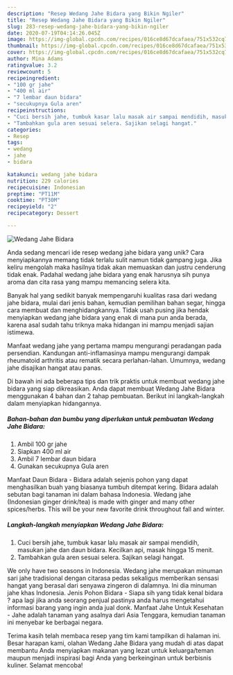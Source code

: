 ```yaml
---
description: "Resep Wedang Jahe Bidara yang Bikin Ngiler"
title: "Resep Wedang Jahe Bidara yang Bikin Ngiler"
slug: 283-resep-wedang-jahe-bidara-yang-bikin-ngiler
date: 2020-07-19T04:14:26.045Z
image: https://img-global.cpcdn.com/recipes/016ce8d67dcafaea/751x532cq70/wedang-jahe-bidara-foto-resep-utama.jpg
thumbnail: https://img-global.cpcdn.com/recipes/016ce8d67dcafaea/751x532cq70/wedang-jahe-bidara-foto-resep-utama.jpg
cover: https://img-global.cpcdn.com/recipes/016ce8d67dcafaea/751x532cq70/wedang-jahe-bidara-foto-resep-utama.jpg
author: Mina Adams
ratingvalue: 3.2
reviewcount: 5
recipeingredient:
- "100 gr jahe"
- "400 ml air"
- "7 lembar daun bidara"
- "secukupnya Gula aren"
recipeinstructions:
- "Cuci bersih jahe, tumbuk kasar lalu masak air sampai mendidih, masukan jahe dan daun bidara. Kecilkan api, masak hingga 15 menit."
- "Tambahkan gula aren sesuai selera. Sajikan selagi hangat."
categories:
- Resep
tags:
- wedang
- jahe
- bidara

katakunci: wedang jahe bidara 
nutrition: 229 calories
recipecuisine: Indonesian
preptime: "PT11M"
cooktime: "PT30M"
recipeyield: "2"
recipecategory: Dessert

---
```



![Wedang Jahe Bidara](https://img-global.cpcdn.com/recipes/016ce8d67dcafaea/751x532cq70/wedang-jahe-bidara-foto-resep-utama.jpg)

Anda sedang mencari ide resep wedang jahe bidara yang unik? Cara menyiapkannya memang tidak terlalu sulit namun tidak gampang juga. Jika keliru mengolah maka hasilnya tidak akan memuaskan dan justru cenderung tidak enak. Padahal wedang jahe bidara yang enak harusnya sih punya aroma dan cita rasa yang mampu memancing selera kita.

Banyak hal yang sedikit banyak mempengaruhi kualitas rasa dari wedang jahe bidara, mulai dari jenis bahan, kemudian pemilihan bahan segar, hingga cara membuat dan menghidangkannya. Tidak usah pusing jika hendak menyiapkan wedang jahe bidara yang enak di mana pun anda berada, karena asal sudah tahu triknya maka hidangan ini mampu menjadi sajian istimewa.

Manfaat wedang jahe yang pertama mampu mengurangi peradangan pada persendian. Kandungan anti-inflamasinya mampu mengurangi dampak rheumatoid arthritis atau rematik secara perlahan-lahan. Umumnya, wedang jahe disajikan hangat atau panas.


Di bawah ini ada beberapa tips dan trik praktis untuk membuat wedang jahe bidara yang siap dikreasikan. Anda dapat membuat Wedang Jahe Bidara menggunakan 4 bahan dan 2 tahap pembuatan. Berikut ini langkah-langkah dalam menyiapkan hidangannya.

<!--inarticleads1-->

##### Bahan-bahan dan bumbu yang diperlukan untuk pembuatan Wedang Jahe Bidara:

1. Ambil 100 gr jahe
1. Siapkan 400 ml air
1. Ambil 7 lembar daun bidara
1. Gunakan secukupnya Gula aren


Manfaat Daun Bidara - Bidara adalah sejenis pohon yang dapat menghasilkan buah yang biasanya tumbuh ditempat kering. Bidara adalah sebutan bagi tanaman ini dalam bahasa Indonesia. Wedang jahe (Indonesian ginger drink/tea) is made with ginger and many other spices/herbs. This will be your new favorite drink throughout fall and winter. 

<!--inarticleads2-->

##### Langkah-langkah menyiapkan Wedang Jahe Bidara:

1. Cuci bersih jahe, tumbuk kasar lalu masak air sampai mendidih, masukan jahe dan daun bidara. Kecilkan api, masak hingga 15 menit.
1. Tambahkan gula aren sesuai selera. Sajikan selagi hangat.


We only have two seasons in Indonesia. Wedang jahe merupakan minuman sari jahe tradisional dengan citarasa pedas sekaligus memberikan sensasi hangat yang berasal dari senyawa zingeron di dalamnya. Ini dia minuman jahe khas Indonesia. Jenis Pohon Bidara - Siapa sih yang tidak kenal bidara ? apa lagi jika anda seorang penjual pastinya anda harus mengetahui informasi barang yang ingin anda jual donk. Manfaat Jahe Untuk Kesehatan - Jahe adalah tanaman yang asalnya dari Asia Tenggara, kemudian tanaman ini menyebar ke berbagai negara. 

Terima kasih telah membaca resep yang tim kami tampilkan di halaman ini. Besar harapan kami, olahan Wedang Jahe Bidara yang mudah di atas dapat membantu Anda menyiapkan makanan yang lezat untuk keluarga/teman maupun menjadi inspirasi bagi Anda yang berkeinginan untuk berbisnis kuliner. Selamat mencoba!
